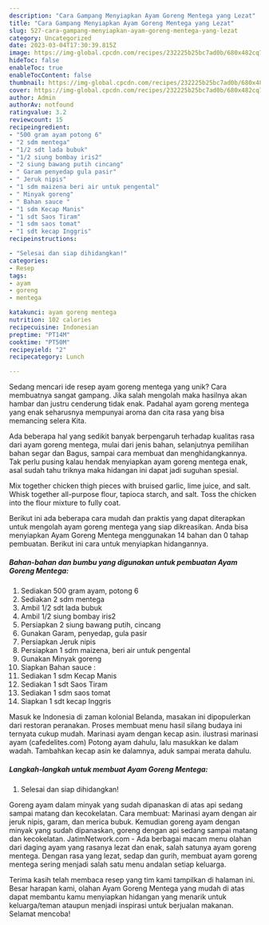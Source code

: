 ```yaml
---
description: "Cara Gampang Menyiapkan Ayam Goreng Mentega yang Lezat"
title: "Cara Gampang Menyiapkan Ayam Goreng Mentega yang Lezat"
slug: 527-cara-gampang-menyiapkan-ayam-goreng-mentega-yang-lezat
category: Uncategorized
date: 2023-03-04T17:30:39.815Z
image: https://img-global.cpcdn.com/recipes/232225b25bc7ad0b/680x482cq70/ayam-goreng-mentega-foto-resep-utama.jpg
hideToc: false
enableToc: true
enableTocContent: false
thumbnail: https://img-global.cpcdn.com/recipes/232225b25bc7ad0b/680x482cq70/ayam-goreng-mentega-foto-resep-utama.jpg
cover: https://img-global.cpcdn.com/recipes/232225b25bc7ad0b/680x482cq70/ayam-goreng-mentega-foto-resep-utama.jpg
author: Admin
authorAv: notfound
ratingvalue: 3.2
reviewcount: 15
recipeingredient:
- "500 gram ayam potong 6"
- "2 sdm mentega"
- "1/2 sdt lada bubuk"
- "1/2 siung bombay iris2"
- "2 siung bawang putih cincang"
- " Garam penyedap gula pasir"
- " Jeruk nipis"
- "1 sdm maizena beri air untuk pengental"
- " Minyak goreng"
- " Bahan sauce "
- "1 sdm Kecap Manis"
- "1 sdt Saos Tiram"
- "1 sdm saos tomat"
- "1 sdt kecap Inggris"
recipeinstructions:

- "Selesai dan siap dihidangkan!"
categories:
- Resep
tags:
- ayam
- goreng
- mentega

katakunci: ayam goreng mentega 
nutrition: 102 calories
recipecuisine: Indonesian
preptime: "PT14M"
cooktime: "PT50M"
recipeyield: "2"
recipecategory: Lunch

---
```





Sedang mencari ide resep ayam goreng mentega yang unik? Cara membuatnya sangat gampang. Jika salah mengolah maka hasilnya akan hambar dan justru cenderung tidak enak. Padahal ayam goreng mentega yang enak seharusnya mempunyai aroma dan cita rasa yang bisa memancing selera Kita.





Ada beberapa hal yang sedikit banyak berpengaruh terhadap kualitas rasa dari ayam goreng mentega, mulai dari jenis bahan, selanjutnya pemilihan bahan segar dan Bagus, sampai cara membuat dan menghidangkannya. Tak perlu pusing kalau hendak menyiapkan ayam goreng mentega enak,      asal sudah tahu triknya maka hidangan ini dapat jadi suguhan spesial.














Mix together chicken thigh pieces with bruised garlic, lime juice, and salt. Whisk together all-purpose flour, tapioca starch, and salt. Toss the chicken into the flour mixture to fully coat.






Berikut ini ada beberapa cara mudah dan praktis yang dapat diterapkan untuk mengolah ayam goreng mentega yang siap dikreasikan. Anda bisa menyiapkan Ayam Goreng Mentega menggunakan 14 bahan dan 0 tahap pembuatan. Berikut ini cara untuk menyiapkan hidangannya.

<!--inarticleads1-->

##### Bahan-bahan dan bumbu yang digunakan untuk pembuatan Ayam Goreng Mentega:

1. Sediakan 500 gram ayam, potong 6
1. Sediakan 2 sdm mentega
1. Ambil 1/2 sdt lada bubuk
1. Ambil 1/2 siung bombay iris2
1. Persiapkan 2 siung bawang putih, cincang
1. Gunakan  Garam, penyedap, gula pasir
1. Persiapkan  Jeruk nipis
1. Persiapkan 1 sdm maizena, beri air untuk pengental
1. Gunakan  Minyak goreng
1. Siapkan  Bahan sauce :
1. Sediakan 1 sdm Kecap Manis
1. Sediakan 1 sdt Saos Tiram
1. Sediakan 1 sdm saos tomat
1. Siapkan 1 sdt kecap Inggris


Masuk ke Indonesia di zaman kolonial Belanda, masakan ini dipopulerkan dari restoran peranakan. Proses membuat menu hasil silang budaya ini ternyata cukup mudah. Marinasi ayam dengan kecap asin. ilustrasi marinasi ayam (cafedelites.com) Potong ayam dahulu, lalu masukkan ke dalam wadah. Tambahkan kecap asin ke dalamnya, aduk sampai merata dahulu. 

<!--inarticleads2-->

##### Langkah-langkah untuk membuat Ayam Goreng Mentega:


1. Selesai dan siap dihidangkan!

Goreng ayam dalam minyak yang sudah dipanaskan di atas api sedang sampai matang dan kecokelatan. Cara membuat: Marinasi ayam dengan air jeruk nipis, garam, dan merica bubuk. Kemudian goreng ayam dengan minyak yang sudah dipanaskan, goreng dengan api sedang sampai matang dan kecokelatan. JatimNetwork.com - Ada berbagai macam menu olahan dari daging ayam yang rasanya lezat dan enak, salah satunya ayam goreng mentega. Dengan rasa yang lezat, sedap dan gurih, membuat ayam goreng mentega sering menjadi salah satu menu andalan setiap keluarga. 

Terima kasih telah membaca resep yang tim kami tampilkan di halaman ini. Besar harapan kami, olahan Ayam Goreng Mentega yang mudah di atas dapat membantu kamu menyiapkan hidangan yang menarik untuk keluarga/teman ataupun menjadi inspirasi untuk berjualan makanan. Selamat mencoba!
